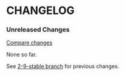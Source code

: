 # CHANGELOG

### Unreleased Changes

[Compare changes](https://github.com/codevise/pageflow-linkmap-page/compare/2-9-stable...master)

None so far.

See
[2-9-stable branch](https://github.com/codevise/pageflow-linkmap-page/blob/2-9-stable/CHANGELOG.md)
for previous changes.
